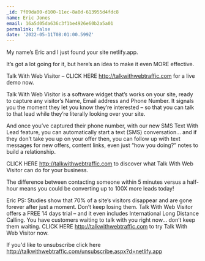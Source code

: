 ```yaml
---
_id: 7f09da00-d100-11ec-8a0d-613955d4fdc8
name: Eric Jones
email: 16a5d05da636c3f1be4926e60b2a5a01
permalink: false
date: '2022-05-11T08:01:00.599Z'
---
```

My name’s Eric and I just found your site netlify.app.

It’s got a lot going for it, but here’s an idea to make it even MORE effective.

Talk With Web Visitor – CLICK HERE http://talkwithwebtraffic.com for a live demo now.

Talk With Web Visitor is a software widget that’s works on your site, ready to capture any visitor’s Name, Email address and Phone Number.  It signals you the moment they let you know they’re interested – so that you can talk to that lead while they’re literally looking over your site.

And once you’ve captured their phone number, with our new SMS Text With Lead feature, you can automatically start a text (SMS) conversation… and if they don’t take you up on your offer then, you can follow up with text messages for new offers, content links, even just “how you doing?” notes to build a relationship.

CLICK HERE http://talkwithwebtraffic.com to discover what Talk With Web Visitor can do for your business.

The difference between contacting someone within 5 minutes versus a half-hour means you could be converting up to 100X more leads today!

Eric
PS: Studies show that 70% of a site’s visitors disappear and are gone forever after just a moment. Don’t keep losing them. 
Talk With Web Visitor offers a FREE 14 days trial – and it even includes International Long Distance Calling. 
You have customers waiting to talk with you right now… don’t keep them waiting. 
CLICK HERE http://talkwithwebtraffic.com to try Talk With Web Visitor now.

If you'd like to unsubscribe click here http://talkwithwebtraffic.com/unsubscribe.aspx?d=netlify.app
